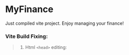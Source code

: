 # MyFinance

Just compiled vite project.
Enjoy managing your finance!

### Vite Build Fixing:

> 1. Html `<head>` editing:
